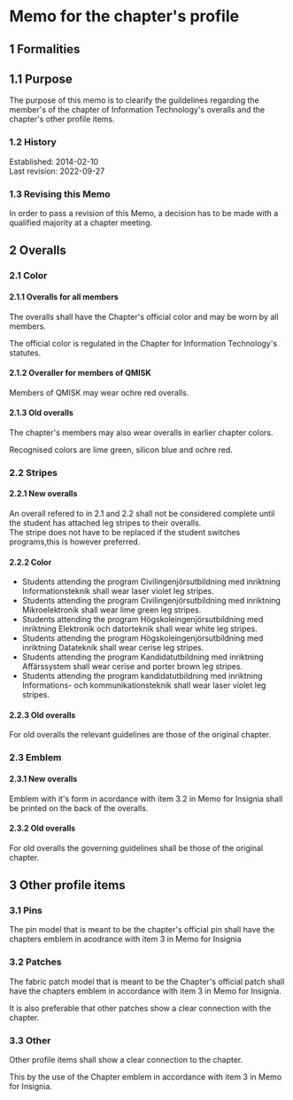 # Memo for the chapter's profile

## 1 Formalities

## 1.1 Purpose

The purpose of this memo is to clearify the guildelines regarding the member's of the chapter of Information Technology's overalls and the chapter's other profile items.

### 1.2 History

Established: 2014-02-10  
Last revision: 2022-09-27

### 1.3 Revising this Memo

In order to pass a revision of this Memo, a decision has to be made with a qualified majority at a chapter meeting.

## 2 Overalls

### 2.1 Color

#### 2.1.1 Overalls for all members

The overalls shall have the Chapter's official color and may be worn by all members.

The official color is regulated in the Chapter for Information Technology's statutes.

#### 2.1.2 Overaller for members of QMISK

Members of QMISK may wear ochre red overalls.

#### 2.1.3 Old overalls

The chapter's members may also wear overalls in earlier chapter colors.

Recognised colors are lime green, silicon blue and ochre red.

### 2.2 Stripes

#### 2.2.1 New overalls

An overall refered to in 2.1 and 2.2 shall not be considered complete until the student has attached leg stripes to their overalls.  
The stripe does not have to be replaced if the student switches programs,this is however preferred.

#### 2.2.2 Color

- Students attending the program Civilingenjörsutbildning med inriktning Informationsteknik shall wear laser violet leg stripes.  
- Students attending the program Civilingenjörsutbildning med inriktning Mikroelektronik shall wear lime green leg stripes.  
- Students attending the program Högskoleingenjörsutbildning med inriktning Elektronik och datorteknik shall wear white leg stripes.  
- Students attending the program Högskoleingenjörsutbildning med inriktning Datateknik shall wear cerise leg stripes.  
- Students attending the program Kandidatutbildning med inriktning Affärssystem shall wear cerise and porter brown leg stripes.  
- Students attending the program kandidatutbildning med inriktning Informations- och kommunikationsteknik shall wear laser violet leg stripes.

#### 2.2.3 Old overalls

For old overalls the relevant guidelines are those of the original chapter.

### 2.3 Emblem

#### 2.3.1 New overalls

Emblem with it's form in acordance with item 3.2 in Memo for Insignia shall be printed on the back of the overalls.

#### 2.3.2 Old overalls

For old overalls the governing guidelines shall be those of the original chapter.

## 3 Other profile items

### 3.1 Pins

The pin model that is meant to be the chapter's official pin shall have the chapters emblem in acodrance with item 3 in Memo for Insignia

### 3.2 Patches

The fabric patch model that is meant to be the Chapter's official patch shall have the chapters emblem in accordance with item 3 in Memo for Insignia.

It is also preferable that other patches show a clear connection with the chapter.

### 3.3 Other

Other profile items shall show a clear connection to the chapter.

This by the use of the Chapter emblem in accordance with item 3 in Memo for Insignia.
